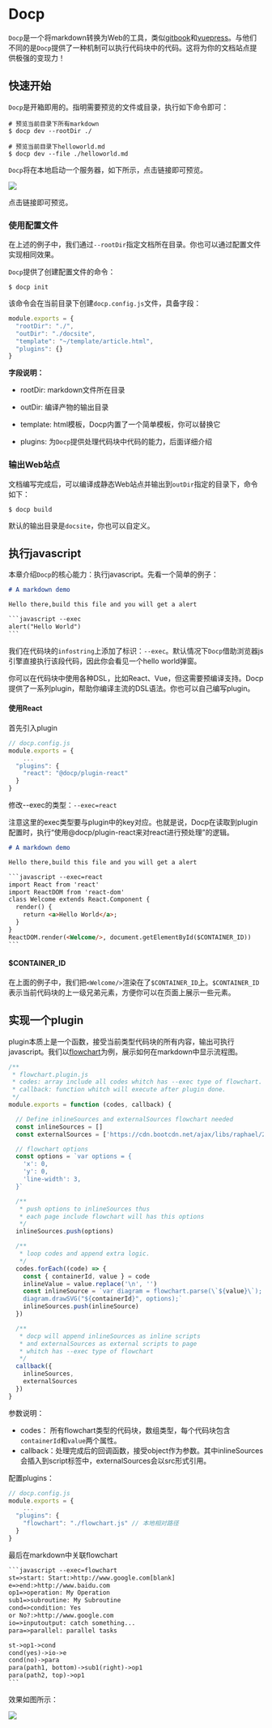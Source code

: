 # Docp

`Docp`是一个将markdown转换为Web的工具，类似[gitbook](https://www.gitbook.com/)和[vuepress](https://github.com/vuejs/vuepress)。与他们不同的是`Docp`提供了一种机制可以执行代码块中的代码。这将为你的文档站点提供极强的变现力！



## 快速开始

`Docp`是开箱即用的。指明需要预览的文件或目录，执行如下命令即可：

```shell
# 预览当前目录下所有markdown
$ docp dev --rootDir ./

# 预览当前目录下helloworld.md
$ docp dev --file ./helloworld.md
```

`Docp`将在本地启动一个服务器，如下所示，点击链接即可预览。

![](http://img.tanghb.cn/dev.jpg)

点击链接即可预览。



### 使用配置文件

在上述的例子中，我们通过`--rootDir`指定文档所在目录。你也可以通过配置文件实现相同效果。

`Docp`提供了创建配置文件的命令：

```shell
$ docp init
```

该命令会在当前目录下创建`docp.config.js`文件，具备字段：

```javascript
module.exports = {
  "rootDir": "./",
  "outDir": "./docsite",
  "template": "~/template/article.html",
  "plugins": {}
}
```

**字段说明：**

- rootDir: markdown文件所在目录

- outDir: 编译产物的输出目录

- template: html模板，Docp内置了一个简单模板，你可以替换它

- plugins: 为`Docp`提供处理代码块中代码的能力，后面详细介绍



### 输出Web站点

文档编写完成后，可以编译成静态Web站点并输出到`outDir`指定的目录下，命令如下：

```shell
$ docp build
```

默认的输出目录是`docsite`，你也可以自定义。



## 执行javascript

本章介绍`Docp`的核心能力：执行javascript。先看一个简单的例子：

```markdown
# A markdown demo

Hello there,build this file and you will get a alert

​```javascript --exec
alert("Hello World")
​```
```

我们在代码块的`infostring`上添加了标识：`--exec`。默认情况下`Docp`借助浏览器js引擎直接执行该段代码，因此你会看见一个hello world弹窗。



你可以在代码块中使用各种DSL，比如React、Vue，但这需要预编译支持。Docp提供了一系列plugin，帮助你编译主流的DSL语法。你也可以自己编写plugin。



#### 使用React

首先引入plugin

```javascript
// docp.config.js
module.exports = {
	...
  "plugins": {
    "react": "@docp/plugin-react"
  }
}
```

修改--exec的类型：`--exec=react`

注意这里的exec类型要与plugin中的key对应。也就是说，Docp在读取到plugin配置时，执行“使用@docp/plugin-react来对react进行预处理”的逻辑。

```markdown
# A markdown demo

Hello there,build this file and you will get a alert

​```javascript --exec=react
import React from 'react'
import ReactDOM from 'react-dom'
class Welcome extends React.Component {
  render() {
    return <a>Hello World</a>;
  }
}
ReactDOM.render(<Welcome/>, document.getElementById($CONTAINER_ID))
​```
```



#### $CONTAINER_ID

在上面的例子中，我们把`<Welcome/>`渲染在了`$CONTAINER_ID`上。`$CONTAINER_ID`表示当前代码块的上一级兄弟元素，方便你可以在页面上展示一些元素。



## 实现一个plugin

plugin本质上是一个函数，接受当前类型代码块的所有内容，输出可执行javascript。我们以[flowchart](https://flowchart.js.org/)为例，展示如何在markdown中显示流程图。

```javascript
/**
 * flowchart.plugin.js
 * codes: array include all codes whitch has --exec type of flowchart.
 * callback: function whitch will execute after plugin done.
 */
module.exports = function (codes, callback) {

  // Define inlineSources and externalSources flowchart needed
  const inlineSources = []
  const externalSources = ['https://cdn.bootcdn.net/ajax/libs/raphael/2.3.0/raphael.js', 'https://cdn.bootcdn.net/ajax/libs/flowchart/1.13.0/flowchart.js']

  // flowchart options
  const options = `var options = {
    'x': 0,
    'y': 0,
    'line-width': 3,
  }`

  /**
   * push options to inlineSources thus
   * each page include flowchart will has this options
   */
  inlineSources.push(options)

  /**
   * loop codes and append extra logic.
   */
  codes.forEach((code) => {
    const { containerId, value } = code
    inlineValue = value.replace('\n', '')
    const inlineSource = `var diagram = flowchart.parse(\`${value}\`);
    diagram.drawSVG("${containerId}", options);`
    inlineSources.push(inlineSource)
  })

  /**
   * docp will append inlineSources as inline scripts
   * and externalSources as external scripts to page
   * whitch has --exec type of flowchart
   */
  callback({
    inlineSources,
    externalSources
  })
}
```

参数说明：

- codes： 所有flowchart类型的代码块，数组类型，每个代码块包含`containerId`和`value`两个属性。
- callback：处理完成后的回调函数，接受object作为参数。其中inlineSources会插入到script标签中，externalSources会以src形式引用。



配置plugins：

```javascript
// docp.config.js
module.exports = {
	...
  "plugins": {
    "flowchart": "./flowchart.js" // 本地相对路径
  }
}
```



最后在markdown中关联flowchart

```markdown
​```javascript --exec=flowchart
st=>start: Start:>http://www.google.com[blank]
e=>end:>http://www.baidu.com
op1=>operation: My Operation
sub1=>subroutine: My Subroutine
cond=>condition: Yes
or No?:>http://www.google.com
io=>inputoutput: catch something...
para=>parallel: parallel tasks

st->op1->cond
cond(yes)->io->e
cond(no)->para
para(path1, bottom)->sub1(right)->op1
para(path2, top)->op1
​```
```



效果如图所示：

<img src="http://img.tanghb.cn/20200706192720.jpg " />

